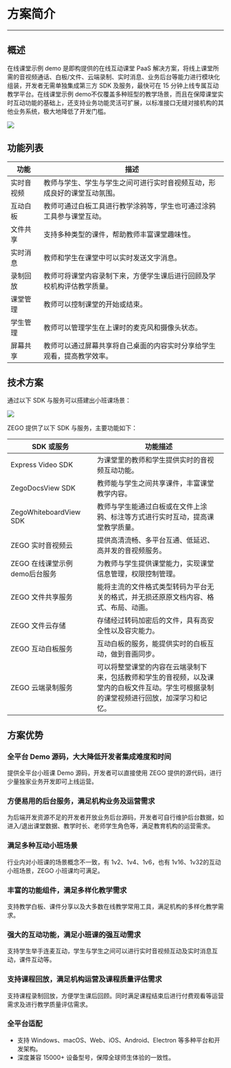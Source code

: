 # 方案简介
---

## 概述

在线课堂示例 demo 是即构提供的在线互动课堂 PaaS 解决方案，将线上课堂所需的音视频通话、白板/文件、云端录制、实时消息、业务后台等能力进行模块化组装，开发者无需单独集成第三方 SDK 及服务，最快可在 15 分钟上线专属互动教学平台。在线课堂示例 demo不仅覆盖多种班型的教学场景，而且在保障课堂实时互动功能的基础上，还支持业务功能灵活可扩展，以标准接口无缝对接机构的其他业务系统，极大地降低了开发门槛。


<Frame width="512" height="auto" caption=""><img src="https://doc-media.zego.im/sdk-doc/Pics/大班课/主界面.png" /></Frame>

## 功能列表
|功能|描述|
|-|-|
|实时音视频|教师与学生、学生与学生之间可进行实时音视频互动，形成良好的课堂互动氛围。|
|互动白板|教师可通过白板工具进行教学涂鸦等，学生也可通过涂鸦工具参与课堂互动。|
|文件共享|支持多种类型的课件，帮助教师丰富课堂趣味性。|
|实时消息|教师和学生在课堂中可以实时发送文字消息。|
|录制回放|教师可将课堂内容录制下来，方便学生课后进行回顾及学校机构评估教学质量。|
|课堂管理|教师可以控制课堂的开始或结束。|
|学生管理|教师可以管理学生在上课时的麦克风和摄像头状态。|
|屏幕共享|教师可以通过屏幕共享将自己桌面的内容实时分享给学生观看，提高教学效率。|

## 技术方案
通过以下 SDK 与服务可以搭建出小班课场景：

<Frame width="512" height="auto" caption=""><img src="https://doc-media.zego.im/sdk-doc/Pics/Common/GoClass/Small_Classes_Arch_Diagram_ch.png" /></Frame>

ZEGO 提供了以下 SDK 与服务，主要功能如下：

|SDK 或服务|功能描述|
|-|-|
|Express Video SDK|为课堂里的教师和学生提供实时的音视频互动功能。|
|ZegoDocsView SDK|教师能与学生之间共享课件，丰富课堂教学内容。|
|ZegoWhiteboardView SDK|教师与学生能通过白板或在文件上涂鸦、标注等方式进行实时互动，提高课堂教学质量。|
|ZEGO 实时音视频云|提供高清流畅、多平台互通、低延迟、高并发的音视频服务。|
|ZEGO 在线课堂示例 demo后台服务|为教师与学生提供课堂能力，实现课堂信息管理，权限控制管理。|
|ZEGO 文件共享服务|能将主流的文件格式类型转码为平台无关的格式，并无损还原原文档内容、格式、布局、动画。|
|ZEGO 文件云存储|存储经过转码加密后的文件，具有高安全性以及容灾能力。|
|ZEGO 互动白板服务|互动白板的服务，能提供实时的白板互动，做到音画同步。|
|ZEGO 云端录制服务|可以将整堂课堂的内容在云端录制下来，包括教师和学生的音视频，以及课堂内的白板文件互动。学生可根据录制的课堂视频进行回放，加深学习和记忆。|


## 方案优势
### 全平台 Demo 源码，大大降低开发者集成难度和时间
提供全平台小班课 Demo 源码，开发者可以直接使用 ZEGO 提供的源代码，进行少量独家业务开发即可上线运营。

### 方便易用的后台服务，满足机构业务及运营需求
为后端开发资源不足的开发者开放业务后台源码，开发者可自行维护后台数据，如进入/退出课堂数据、教学时长、老师学生角色等，满足教育机构的运营需求。

### 满足多种互动小班场景
行业内对小班课的场景概念不一致，有 1v2、1v4、1v6，也有 1v16、1v32的互动小班场景，ZEGO 小班课均可满足。

### 丰富的功能组件，满足多样化教学需求
支持教学白板、课件分享以及大多数在线教学常用工具，满足机构的多样化教学需求。

### 强大的互动功能，满足小班课的强互动需求
支持学生举手连麦互动，学生与学生之间可以进行实时音视频互动及实时消息互动，课件互动等。

### 支持课程回放，满足机构运营及课程质量评估需求
支持课程录制回放，方便学生课后回顾。同时满足课程结束后进行付费观看等运营需求及进行教学质量评估需求。

### 全平台适配
- 支持 Windows、macOS、Web、iOS、Android、Electron 等多种平台和开发架构。
- 深度兼容 15000+ 设备型号，保障全球师生体验的一致性。
